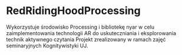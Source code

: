 # RedRidingHoodProcessing
Wykorzystuje środowisko Processing i bibliotekę nyar w celu zaimplementowania technologii AR do uskuteczniania i eksplorowania technik aktywnego czytania
Projekt zrealizowany w ramach zajęć seminaryjnych Kognitywistyki UJ.
